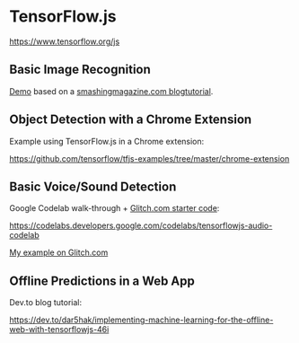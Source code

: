 # TensorFlow.js

<https://www.tensorflow.org/js>

## Basic **Image** Recognition

[Demo](https://codepen.io/hchiam/pen/LYYRLzz) based on a [smashingmagazine.com  blogtutorial](https://www.smashingmagazine.com/2019/09/machine-learning-front-end-developers-tensorflowjs).

## Object Detection with a **Chrome Extension**

Example using TensorFlow.js in a Chrome extension:

<https://github.com/tensorflow/tfjs-examples/tree/master/chrome-extension>

## Basic **Voice/Sound** Detection

Google Codelab walk-through + [Glitch.com starter code](https://glitch.com/~tfjs-glitch-starter):

<https://codelabs.developers.google.com/codelabs/tensorflowjs-audio-codelab>

[My example on Glitch.com](https://tfjs-glitch-starter-howard.glitch.me/)

## **Offline** Predictions in a Web App

Dev.to blog tutorial:

<https://dev.to/dar5hak/implementing-machine-learning-for-the-offline-web-with-tensorflowjs-46i>
